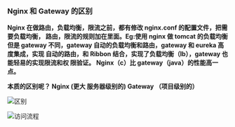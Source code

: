 ### Nginx 和 Gateway 的区别

**Nginx 在做路由，负载均衡，限流之前，都有修改 nginx.conf 的配置文件，把需要负载均衡， 路由，限流的规则加在里面。Eg:使用 nginx 做 tomcat 的负载均衡 但是 gateway 不同，gateway 自动的负载均衡和路由，gateway 和 eureka 高度集成，实现 自动的路由，和 Ribbon 结合，实现了负载均衡（lb），gateway 也能轻易的实现限流和权 限验证。 Nginx（c）比 gateway（java）的性能高一点。**

**本质的区别呢？ Nginx (更大 服务器级别的) Gateway （项目级别的）**



![区别](E:\笔记整理\动力节点SpringCloud\图解\区别.png)





![访问流程](E:\笔记整理\动力节点SpringCloud\图解\访问流程.png)